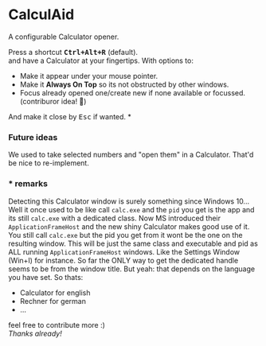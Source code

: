 # CalculAid

A configurable Calculator opener.

Press a shortcut <kbd>**Ctrl+Alt+R**</kbd> (default).\
and have a Calculator at your fingertips. With options to:

* Make it appear under your mouse pointer.
* Make it **Always On Top** so its not obstructed by other windows.
* Focus already opened one/create new if none available or focussed. (contriburor idea! 🙏)

And make it close by <kbd>Esc</kbd> if wanted. *

### Future ideas

We used to take selected numbers and "open them" in a Calculator. That'd be nice to re-implement.

### * remarks

Detecting this Calculator window is surely something since Windows 10... Well it once used to be like call `calc.exe` and the `pid` you get is the app and its still `calc.exe` with a dedicated class. Now MS introduced their `ApplicationFrameHost` and the new shiny Calculator makes good use of it. You still call `calc.exe` but the pid you get from it wont be the one on the resulting window. This will be just the same class and executable and pid as ALL running `ApplicationFrameHost` windows. Like the Settings Window (Win+I) for instance. So far the ONLY way to get the dedicated handle seems to be from the window title. But yeah: that depends on the language you have set. So thats:
* Calculator for english
* Rechner for german
* ...
 
feel free to contribute more :)\
_Thanks already!_


